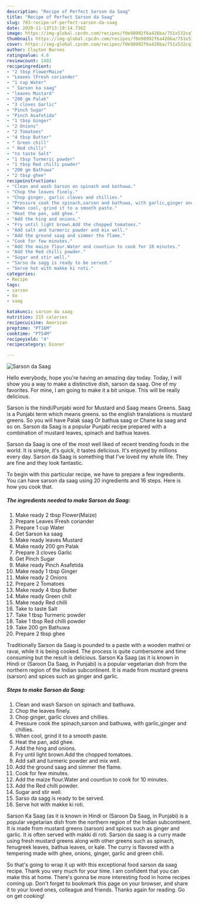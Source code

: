```yaml
---
description: "Recipe of Perfect Sarson da Saag"
title: "Recipe of Perfect Sarson da Saag"
slug: 703-recipe-of-perfect-sarson-da-saag
date: 2020-11-13T13:19:14.736Z
image: https://img-global.cpcdn.com/recipes/f0e98992f6a426ba/751x532cq70/sarson-da-saag-recipe-main-photo.jpg
thumbnail: https://img-global.cpcdn.com/recipes/f0e98992f6a426ba/751x532cq70/sarson-da-saag-recipe-main-photo.jpg
cover: https://img-global.cpcdn.com/recipes/f0e98992f6a426ba/751x532cq70/sarson-da-saag-recipe-main-photo.jpg
author: Clayton Barnes
ratingvalue: 4.6
reviewcount: 1481
recipeingredient:
- "2 tbsp FlowerMaize"
- "Leaves lFresh coriander"
- "1 cup Water"
- " Sarson ka saag"
- "leaves Mustard"
- "200 gm Palak"
- "3 cloves Garlic"
- "Pinch Sugar"
- "Pinch Asafetida"
- "1 tbsp Ginger"
- "2 Onions"
- "2 Tomatoes"
- "4 tbsp Butter"
- " Green chill"
- " Red chilli"
- "to taste Salt"
- "1 tbsp Turmeric powder"
- "1 tbsp Red chilli powder"
- "200 gm Bathuwa"
- "2 tbsp ghee"
recipeinstructions:
- "Clean and wash Sarson on spinach and bathuwa."
- "Chop the leaves finely."
- "Chop ginger, garlic cloves and chillies."
- "Pressure cook the spinach,sarson and bathuwa, with garlic,ginger and chillies."
- "When cool, grind it to a smooth paste."
- "Heat the pan, add ghee."
- "Add the hing and onions."
- "Fry until light brown.Add the chopped tomatoes."
- "Add salt and turmeric powder and mix well."
- "Add the ground saag and simmer the flame."
- "Cook for few minutes."
- "Add the maize flour.Water and countiun to cook for 10 minutes."
- "Add the Red chilli powder."
- "Sugar and stir well."
- "Sarso da sagg is ready to be served."
- "Serve hot with makke ki roti."
categories:
- Recipe
tags:
- sarson
- da
- saag

katakunci: sarson da saag 
nutrition: 215 calories
recipecuisine: American
preptime: "PT16M"
cooktime: "PT54M"
recipeyield: "4"
recipecategory: Dinner

---
```



![Sarson da Saag](https://img-global.cpcdn.com/recipes/f0e98992f6a426ba/751x532cq70/sarson-da-saag-recipe-main-photo.jpg)

Hello everybody, hope you're having an amazing day today. Today, I will show you a way to make a distinctive dish, sarson da saag. One of my favorites. For mine, I am going to make it a bit unique. This will be really delicious.

Sarson is the hindi/Punjabi word for Mustard and Saag means Greens. Saag is a Punjabi term which means greens. so the english translations is mustard greens. So you will have Palak saag Or bathua saag or Chane ka saag and so on. Sarson da Saag is a popular Punjabi recipe prepared with a combination of mustard leaves, spinach and bathua leaves.

Sarson da Saag is one of the most well liked of recent trending foods in the world. It is simple, it's quick, it tastes delicious. It's enjoyed by millions every day. Sarson da Saag is something that I've loved my whole life. They are fine and they look fantastic.


To begin with this particular recipe, we have to prepare a few ingredients. You can have sarson da saag using 20 ingredients and 16 steps. Here is how you cook that.

<!--inarticleads1-->

##### The ingredients needed to make Sarson da Saag:

1. Make ready 2 tbsp Flower(Maize)
1. Prepare Leaves lFresh coriander
1. Prepare 1 cup Water
1. Get  Sarson ka saag
1. Make ready leaves Mustard
1. Make ready 200 gm Palak
1. Prepare 3 cloves Garlic
1. Get Pinch Sugar
1. Make ready Pinch Asafetida
1. Make ready 1 tbsp Ginger
1. Make ready 2 Onions
1. Prepare 2 Tomatoes
1. Make ready 4 tbsp Butter
1. Make ready  Green chill
1. Make ready  Red chilli
1. Take to taste Salt
1. Take 1 tbsp Turmeric powder
1. Take 1 tbsp Red chilli powder
1. Take 200 gm Bathuwa
1. Prepare 2 tbsp ghee


Traditionally Sarson da Saag is pounded to a paste with a wooden mathni or ravai, while it is being cooked. The process is quite cumbersome and time consuming but the result is delicious. Sarson Ka Saag (as it is known in Hindi or (Saroon Da Saag, in Punjabi) is a popular vegetarian dish from the northern region of the Indian subcontinent. It is made from mustard greens (sarson) and spices such as ginger and garlic. 

<!--inarticleads2-->

##### Steps to make Sarson da Saag:

1. Clean and wash Sarson on spinach and bathuwa.
1. Chop the leaves finely.
1. Chop ginger, garlic cloves and chillies.
1. Pressure cook the spinach,sarson and bathuwa, with garlic,ginger and chillies.
1. When cool, grind it to a smooth paste.
1. Heat the pan, add ghee.
1. Add the hing and onions.
1. Fry until light brown.Add the chopped tomatoes.
1. Add salt and turmeric powder and mix well.
1. Add the ground saag and simmer the flame.
1. Cook for few minutes.
1. Add the maize flour.Water and countiun to cook for 10 minutes.
1. Add the Red chilli powder.
1. Sugar and stir well.
1. Sarso da sagg is ready to be served.
1. Serve hot with makke ki roti.


Sarson Ka Saag (as it is known in Hindi or (Saroon Da Saag, in Punjabi) is a popular vegetarian dish from the northern region of the Indian subcontinent. It is made from mustard greens (sarson) and spices such as ginger and garlic. It is often served with makki di roti. Sarson da saag is a curry made using fresh mustard greens along with other greens such as spinach, fenugreek leaves, bathua leaves, or kale. The curry is flavored with a tempering made with ghee, onions, ginger, garlic and green chili. 

So that's going to wrap it up with this exceptional food sarson da saag recipe. Thank you very much for your time. I am confident that you can make this at home. There's gonna be more interesting food in home recipes coming up. Don't forget to bookmark this page on your browser, and share it to your loved ones, colleague and friends. Thanks again for reading. Go on get cooking!

